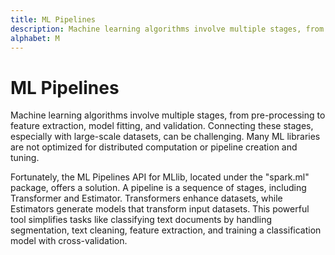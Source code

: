 ```yaml
---
title: ML Pipelines
description: Machine learning algorithms involve multiple stages, from pre-processing to feature extraction, model fitting, and validation. Connecting these stages, especially with large-scale datasets, can be challenging. Many ML libraries are not optimized for distributed computation or pipeline creation and tuning.
alphabet: M
---
```


# ML Pipelines

Machine learning algorithms involve multiple stages, from pre-processing to feature extraction, model fitting, and validation. Connecting these stages, especially with large-scale datasets, can be challenging. Many ML libraries are not optimized for distributed computation or pipeline creation and tuning.

Fortunately, the ML Pipelines API for MLlib, located under the "spark.ml" package, offers a solution. A pipeline is a sequence of stages, including Transformer and Estimator. Transformers enhance datasets, while Estimators generate models that transform input datasets. This powerful tool simplifies tasks like classifying text documents by handling segmentation, text cleaning, feature extraction, and training a classification model with cross-validation.
